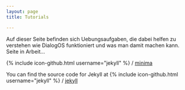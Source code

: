 ```yaml
---
layout: page
title: Tutorials

---
```

Auf dieser Seite befinden sich Uebungsaufgaben, die dabei helfen zu verstehen wie DialogOS funktioniert und was man damit machen kann.
Seite in Arbeit...


{% include icon-github.html username="jekyll" %} /
[minima](https://github.com/jekyll/minima)

You can find the source code for Jekyll at
{% include icon-github.html username="jekyll" %} /
[jekyll](https://github.com/jekyll/jekyll)